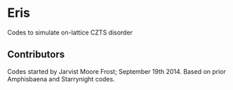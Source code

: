 # Eris

Codes to simulate on-lattice CZTS disorder

## Contributors

Codes started by Jarvist Moore Frost; September 19th 2014. Based on prior Amphisbaena and Starrynight codes.

